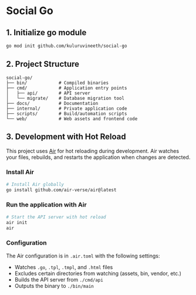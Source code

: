 # Social Go

## 1. Initialize go module

```bash
go mod init github.com/kuluruvineeth/social-go
```

## 2. Project Structure

```
social-go/
├── bin/            # Compiled binaries
├── cmd/            # Application entry points
│   ├── api/        # API server
│   └── migrate/    # Database migration tool
├── docs/           # Documentation
├── internal/       # Private application code
├── scripts/        # Build/automation scripts
└── web/            # Web assets and frontend code
```

## 3. Development with Hot Reload

This project uses [Air](github.com/air-verse/air) for hot reloading during development. Air watches your files, rebuilds, and restarts the application when changes are detected.

### Install Air

```bash
# Install Air globally
go install github.com/air-verse/air@latest
```

### Run the application with Air

```bash
# Start the API server with hot reload
air init
air
```

### Configuration

The Air configuration is in `.air.toml` with the following settings:
- Watches `.go`, `.tpl`, `.tmpl`, and `.html` files
- Excludes certain directories from watching (assets, bin, vendor, etc.)
- Builds the API server from `./cmd/api`
- Outputs the binary to `./bin/main`